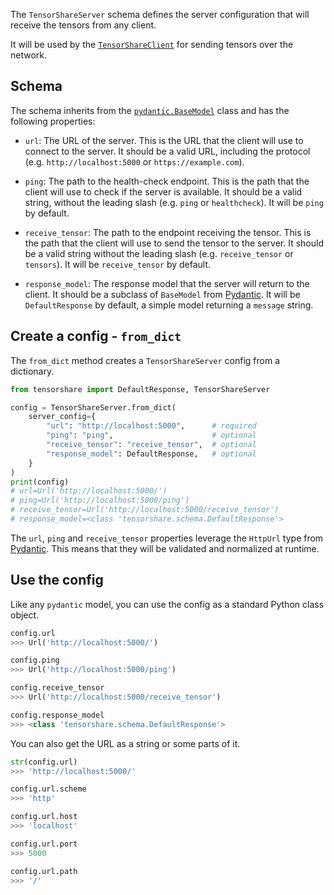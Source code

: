 The `TensorShareServer` schema defines the server configuration that will receive the tensors from any client.

It will be used by the [`TensorShareClient`](../usage/tensorshare_client) for sending tensors over the network.

## Schema

The schema inherits from the [`pydantic.BaseModel`](https://docs.pydantic.dev/latest/usage/models/#basic-model-usage) class and has the following properties:

* `url`: The URL of the server. This is the URL that the client will use to connect to the server. It should be a valid URL, including the protocol (e.g. `http://localhost:5000` or `https://example.com`).

* `ping`: The path to the health-check endpoint. This is the path that the client will use to check if the server is available. It should be a valid string, without the leading slash (e.g. `ping` or `healthcheck`). It will be `ping` by default.

* `receive_tensor`: The path to the endpoint receiving the tensor. This is the path that the client will use to send the tensor to the server. It should be a valid string without the leading slash (e.g. `receive_tensor` or `tensors`). It will be `receive_tensor` by default.

* `response_model`: The response model that the server will return to the client. It should be a subclass of `BaseModel` from [Pydantic](https://docs.pydantic.dev/latest/usage/models/#basic-model-usage). It will be `DefaultResponse` by default, a simple model returning a `message` string.

## Create a config - `from_dict`

The `from_dict` method creates a `TensorShareServer` config from a dictionary.

```python
from tensorshare import DefaultResponse, TensorShareServer

config = TensorShareServer.from_dict(
    server_config={
        "url": "http://localhost:5000",      # required
        "ping": "ping",                      # optional
        "receive_tensor": "receive_tensor",  # optional
        "response_model": DefaultResponse,   # optional
    }
)
print(config)
# url=Url('http://localhost:5000/')
# ping=Url('http://localhost:5000/ping')
# receive_tensor=Url('http://localhost:5000/receive_tensor')
# response_model=<class 'tensorshare.schema.DefaultResponse'>
```

The `url`, `ping` and `receive_tensor` properties leverage the `HttpUrl` type from [Pydantic](https://docs.pydantic.dev/latest/usage/types/urls/). This means that they will be validated and normalized at runtime.

## Use the config

Like any `pydantic` model, you can use the config as a standard Python class object.

```python
config.url
>>> Url('http://localhost:5000/')

config.ping
>>> Url('http://localhost:5000/ping')

config.receive_tensor
>>> Url('http://localhost:5000/receive_tensor')

config.response_model
>>> <class 'tensorshare.schema.DefaultResponse'>
```

You can also get the URL as a string or some parts of it.

```python
str(config.url)
>>> 'http://localhost:5000/'

config.url.scheme
>>> 'http'

config.url.host
>>> 'localhost'

config.url.port
>>> 5000

config.url.path
>>> '/'
```
